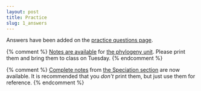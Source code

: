 ```yaml
---
layout: post
title: Practice
slug: 1_answers
---
```


Answers have been added on the [practice questions page](/practice.html).

{% comment %} 
[Notes are available](/materials/phylogeny.handouts.pdf) for [the phylogeny unit](/phylogeny.html). Please print them and bring them to class on Tuesday.
{% endcomment %} 

{% comment %} 
[Complete notes](/materials/speciation.complete.pdf) from [the Speciation section](/speciation.html) are now available. It is recommended that you _don't_ print them, but just use them for reference.
{% endcomment %} 
